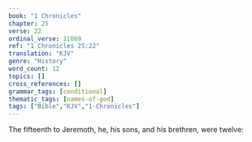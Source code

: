 ```yaml
---
book: "1 Chronicles"
chapter: 25
verse: 22
ordinal_verse: 11069
ref: "1 Chronicles 25:22"
translation: "KJV"
genre: "History"
word_count: 12
topics: []
cross_references: []
grammar_tags: [conditional]
thematic_tags: [names-of-god]
tags: ["Bible","KJV","1-Chronicles"]
---
```

The fifteenth to Jeremoth, he, his sons, and his brethren, were twelve:
